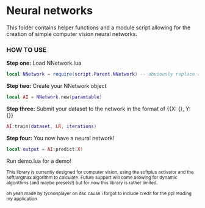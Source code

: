 # Neural networks

This folder contains helper functions and a module script allowing for the creation of simple computer vision neural networks.

### HOW TO USE


**Step one:** Load NNetwork.lua
```lua
local NNetwork = require(script.Parent.NNetwork) -- obviously replace with whereever NNetwork is
```


**Step two:** Create your NNetwork object
```lua
local AI = NNetwork.new(paramtable)
```


**Step three:** Submit your dataset to the network in the format of {{X: {}, Y: {}}
```lua
AI:train(dataset, LR, iterations)
```


**Step four:** You now have a neural network!
```lua
local output = AI:predict(X)
```

Run demo.lua for a demo!


<sub>This library is currently designed for computer vision, using the softplus activator and the soft/argmax algorithm to calculate. Future support will come allowing for dynamic algorithms (and maybe presets!) but for now this library is rather limited.</sub>

<sub>oh yeah made by tycoonplayer on dsc cause i forgot to include credit for the ppl reading my application</sub>
